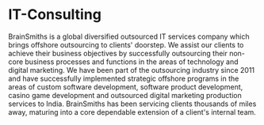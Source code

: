 IT-Consulting
=============

BrainSmiths is a global diversified outsourced IT services company which brings offshore outsourcing to clients' doorstep. We assist our clients to achieve their business objectives by successfully outsourcing their non-core business processes and functions in the areas of technology and digital marketing. We have been part of the outsourcing industry since 2011 and have successfully implemented strategic offshore programs in the areas of custom software development, software product development, casino game development and outsourced digital marketing production services to India. BrainSmiths has been servicing clients thousands of miles away, maturing into a core dependable extension of a client's internal team.
